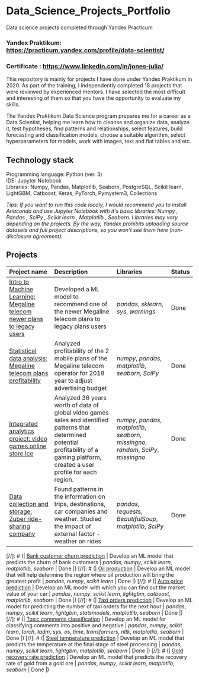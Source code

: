 # Data_Science_Projects_Portfolio
Data science projects completed through Yandex Practicum

### Yandex Praktikum: https://practicum.yandex.com/profile/data-scientist/
### Certificate : https://www.linkedin.com/in/jones-julia/

This repository is mainly for projects I have done under Yandex Praktikum in 2020. As part of the training, I independently completed 18 projects that were reviewed by experienced mentors. I have selected the most difficult and interesting of them so that you have the opportunity to evaluate my skills.

The Yandex Praktikum Data Science program prepares me for a career as a Data Scientist, helping me learn how to cleanse and organize data, analyze it, test hypotheses, find patterns and relationships, select features, build forecasting and classification models, choose a suitable algorithm, select hyperparameters for models, work with images, text and flat tables and etc.

## Technology stack
Programming language: Python (ver. 3)<br>
IDE: Jupyter Notebook<br>
Libraries: Numpy, Pandas, Matplotlib, Seaborn, PostgreSQL, Scikit learn, LightGBM, Catboost, Keras, PyTorch, Pymystem3, Collections<br>

*Tips: If you want to run this code localy, I would recommend you to install Anaconda and use Jupyter Notebook with it's basic libraries: Numpy , Pandas , SciPy , Scikit learn , Matplotlib , Seaborn. Libraries may vary depending on the projects. By the way, Yandex prohibits uploading source datasets and full project descriptions, so you won't see them here (non-disclosure agreement).*


## Projects

| Project name | Description | Libraries | Status |
| :---------------------- | :---------------------- | :---------------------- |:---------------------- |
| [Intro to Machine Learning: Megaline telecom newer plans to legacy users ](https://nbviewer.jupyter.org/github/juliaLjo/Data_Science_Projects_Portfolio/blob/main/Intro_to_ML.ipynb) | Developed a ML model to recommend one of the newer Megaline telecom plans to legacy plans users | *pandas*, *sklearn*, *sys*, *warnings* | Done |
| [Statistical data analysis: Megaline telecom plans profitability](https://nbviewer.jupyter.org/github/juliaLjo/Data_Science_Projects_Portfolio/blob/main/Statistical_data_analysis_Megaline.ipynb) | Analyzed profitability of the 2 mobile plans of the Megaline telecom operator for 2018 year  to adjust advertising budget | *numpy*, *pandas*, *matplotlib*, *seaborn*, *SciPy* | Done |
| [Integrated analytics project: video games online store Ice](https://nbviewer.jupyter.org/github/juliaLjo/Data_Science_Projects_Portfolio/blob/main/Intergrated_analitics_project.ipynb) | Analyzed 36 years worth of data of global video games sales and identified patterns that determined potential profitability of a gaming platform, created a user profile for each region. |*numpy*, *pandas*, *matplotlib*, *seaborn*, *missingno*, *random*, *SciPy*, *missingno* | Done |
| [Data collection and storage: Zuber ride-sharing company](https://nbviewer.jupyter.org/github/juliaLjo/Data_Science_Projects_Portfolio/blob/main/Data_collection_and_storage_Zuber.ipynb) | Found patterns in the information on trips, destinations, car companies and weather. Studied the impact of external factor - weather on rides | *pandas*, *requests*, *BeautifulSoup*, *matplotlib*, *SciPy* | Done |

[//]: # (| [Bank customer churn prediction](customer_churn_ml) | Develop an ML model that predicts the churn of bank customers | *pandas*, *numpy*, *scikit learn*, *matplotlib*, *seaborn* | Done |)
[//]: # (| [Oil production](oil_production_ml) | Develop an ML model that will help determine the region where oil production will bring the greatest profit | *pandas*, *numpy*, *scikit learn* | Done |)
[//]: # (| [Auto price prediction](auto_price_ml) | Develop an ML model with which you can find out the market value of your car | *pandas*, *numpy*, *scikit learn*, *lightgbm*, *catboost*, *matplotlib*, *seaborn* | Done |)
[//]: # (| [Taxi orders prediction](taxi_orders_ts_ml) | Develop an ML model for predicting the number of taxi orders for the next hour | *pandas*, *numpy*, *scikit learn*, *lightgbm*, *statsmodels*, *matplotlib*, *seaborn* | Done |)
[//]: # (| [Toxic comments classification](toxic_comments_nlp) | Develop an ML model for classifying comments into positive and negative | *pandas*, *numpy*, *scikit learn*, *torch*, *tqdm*, *sys*, *os*, *time*, *transformers*, *nltk*, *matplotlib*, *seaborn* | Done |)
[//]: # (| [Steel temperature prediction](steel_temp_ml) | Develop an ML model that predicts the temperature at the final stage of steel processing | *pandas*, *numpy*, *scikit learn*, *lightgbm*, *matplotlib*, *seaborn* | Done |)
[//]: # (| [Gold recovery rate prediction](gold_recovery_ml) | Develop an ML model that predicts the recovery rate of gold from a gold ore | *pandas*, *numpy*, *scikit learn*, *matplotlib*, *seaborn* | Done |)
